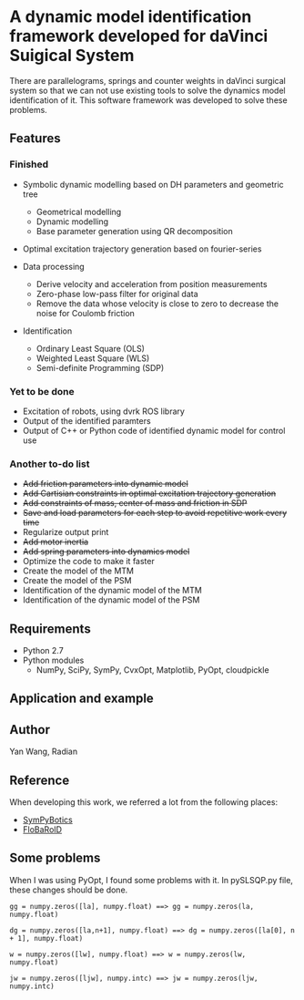 # A dynamic model identification framework developed for daVinci Suigical System

There are parallelograms, springs and counter weights in daVinci surgical system so that we can not use existing tools
to solve the dynamics model identification of it. This software framework was developed to solve these problems.


## Features
### Finished
* Symbolic dynamic modelling based on DH parameters and geometric tree
    * Geometrical modelling
    * Dynamic modelling
    * Base parameter generation using QR decomposition
* Optimal excitation trajectory generation based on fourier-series

* Data processing
    * Derive velocity and acceleration from position measurements
    * Zero-phase low-pass filter for original data
    * Remove the data whose velocity is close to zero to decrease the noise for Coulomb friction
* Identification
    * Ordinary Least Square (OLS)
    * Weighted Least Square (WLS)
    * Semi-definite Programming (SDP)
### Yet to be done

* Excitation of robots, using dvrk ROS library
* Output of the identified paramters
* Output of C++ or Python code of identified dynamic model for control use 

### Another to-do list
* ~~Add friction parameters into dynamic model~~
* ~~Add Cartisian constraints in optimal excitation trajectory generation~~
* ~~Add constraints of mass, center of mass and friction in SDP~~
* ~~Save and load parameters for each step to avoid repetitive work every time~~
* Regularize output print
* ~~Add motor inertia~~
* ~~Add spring parameters into dynamics model~~
* Optimize the code to make it faster
* Create the model of the MTM
* Create the model of the PSM
* Identification of the dynamic model of the MTM
* Identification of the dynamic model of the PSM


## Requirements
* Python 2.7
* Python modules
    * NumPy, SciPy, SymPy, CvxOpt, Matplotlib, PyOpt, cloudpickle

## Application and example


## Author
Yan Wang, Radian

## Reference
When developing this work, we referred a lot from the following places:
* [SymPyBotics](https://github.com/cdsousa/SymPyBotics)
* [FloBaRoID](https://github.com/kjyv/FloBaRoID)

## Some problems
When I was using PyOpt, I found some problems with it. In pySLSQP.py file, these changes should be done.
```
gg = numpy.zeros([la], numpy.float) ==> gg = numpy.zeros(la, numpy.float)

dg = numpy.zeros([la,n+1], numpy.float) ==> dg = numpy.zeros([la[0], n + 1], numpy.float)

w = numpy.zeros([lw], numpy.float) ==> w = numpy.zeros(lw, numpy.float)

jw = numpy.zeros([ljw], numpy.intc) ==> jw = numpy.zeros(ljw, numpy.intc)
```

		

